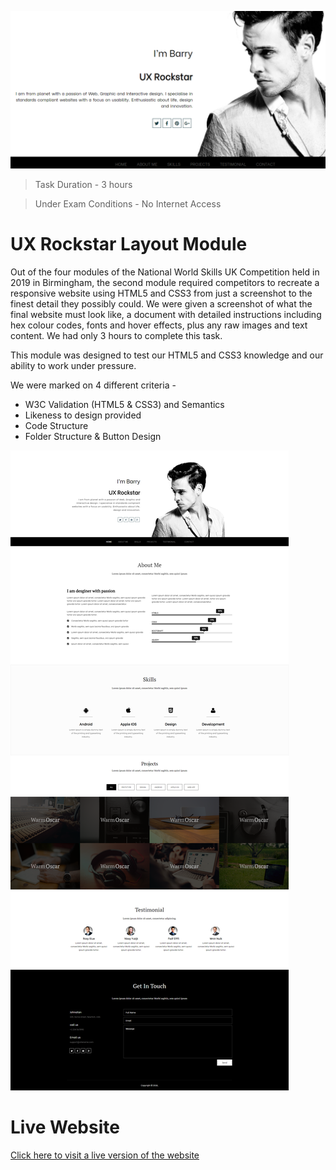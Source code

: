 ![alt text](https://github.com/barksploit/ux-rockstar/blob/master/assets/img/social-preview.png?raw=true)

> Task Duration - 3 hours

> Under Exam Conditions - No Internet Access

# UX Rockstar Layout Module

Out of the four modules of the National World Skills UK Competition held in 2019 in Birmingham, the second module required competitors to recreate a responsive website using HTML5 and CSS3 from just a screenshot to the finest detail they possibly could. We were given a screenshot of what the final website must look like, a document with detailed instructions including hex colour codes, fonts and hover effects, plus any raw images and text content. We had only 3 hours to complete this task.

This module was designed to test our HTML5 and CSS3 knowledge and our ability to work under pressure.

We were marked on 4 different criteria -

- W3C Validation (HTML5 & CSS3) and Semantics
- Likeness to design provided
- Code Structure
- Folder Structure & Button Design

![alt text](https://github.com/barksploit/ux-rockstar/blob/master/screenshot.png?raw=true)

# Live Website

[Click here to visit a live version of the website](https://ux-rockstar.barksploit.com/)
